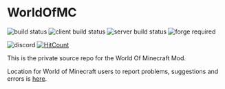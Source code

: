 # WorldOfMC
![build status](https://img.shields.io/endpoint.svg?url=https%3A%2F%2Fmc.deltawolf.tk%2Fassets%2Fendpoints%2Fbuild.json)
![client build status](https://img.shields.io/endpoint.svg?url=https%3A%2F%2Fmc.deltawolf.tk%2Fassets%2Fendpoints%2Fclient.json)
![server build status](https://img.shields.io/endpoint.svg?url=https%3A%2F%2Fmc.deltawolf.tk%2Fassets%2Fendpoints%2Fserver.json)
![forge required](https://img.shields.io/endpoint.svg?url=https%3A%2F%2Fmc.deltawolf.tk%2Fassets%2Fendpoints%2Fforgereq.json)

![discord](https://img.shields.io/discord/338423324935847937.svg?label=discord)
[![HitCount](http://hits.dwyl.io/XDelta/https://github.com/XDelta/World-Of-MC.svg)](http://hits.dwyl.io/XDelta/https://github.com/XDelta/World-Of-MC)

This is the private source repo for the World Of Minecraft Mod.

Location for World of Minecraft users to report problems, suggestions and errors is [here](https://github.com/XDelta/World-of-MC).

